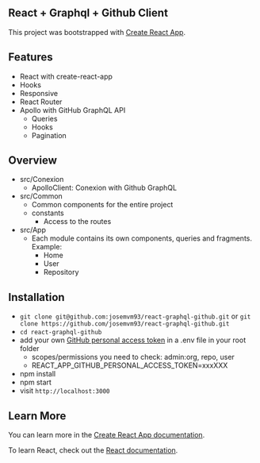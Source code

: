 ## React + Graphql + Github Client
This project was bootstrapped with [Create React App](https://github.com/facebook/create-react-app).

## Features

* React with create-react-app
* Hooks
* Responsive
* React Router
* Apollo with GitHub GraphQL API
  * Queries
  * Hooks
  * Pagination
  
## Overview

* src/Conexion
    * ApolloClient: Conexion with Github GraphQL
* src/Common
    * Common components for the entire project
    * constants
        * Access to the routes
* src/App
    * Each module contains its own components, queries and fragments. Example:
        * Home
        * User
        * Repository
 
## Installation

* `git clone git@github.com:josemvm93/react-graphql-github.git` or
`git clone https://github.com/josemvm93/react-graphql-github.git`
 * `cd react-graphql-github`
* add your own [GitHub personal access token](https://help.github.com/articles/creating-a-personal-access-token-for-the-command-line/) in a .env file in your root folder
  * scopes/permissions you need to check: admin:org, repo, user
  * REACT_APP_GITHUB_PERSONAL_ACCESS_TOKEN=xxxXXX
* npm install
* npm start
* visit `http://localhost:3000`
## Learn More

You can learn more in the [Create React App documentation](https://facebook.github.io/create-react-app/docs/getting-started).

To learn React, check out the [React documentation](https://reactjs.org/).
